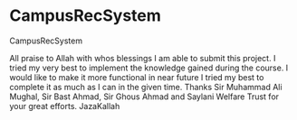 # CampusRecSystem
CampusRecSystem

All praise to Allah with whos blessings I am able to submit this project. I tried my very best to implement the knowledge gained during the course.
I would like to make it more functional in near future I tried my best to complete it as much as I can in the given time.
Thanks Sir Muhammad Ali Mughal, Sir Bast Ahmad, Sir Ghous Ahmad and Saylani Welfare Trust for your great efforts.
JazaKallah
